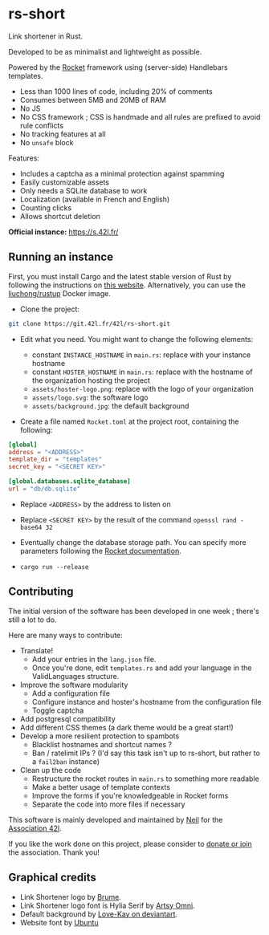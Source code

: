 # rs-short

Link shortener in Rust.

Developed to be as minimalist and lightweight as possible.

Powered by the [Rocket](https://rocket.rs) framework using (server-side) Handlebars templates.

- Less than 1000 lines of code, including 20% of comments
- Consumes between 5MB and 20MB of RAM
- No JS
- No CSS framework ; CSS is handmade and all rules are prefixed to avoid rule conflicts
- No tracking features at all
- No `unsafe` block

Features:
- Includes a captcha as a minimal protection against spamming
- Easily customizable assets
- Only needs a SQLite database to work
- Localization (available in French and English)
- Counting clicks
- Allows shortcut deletion

**Official instance:** https://s.42l.fr/

## Running an instance

First, you must install Cargo and the latest stable version of Rust by following the instructions on [this website](https://rustup.rs/). Alternatively, you can use the [liuchong/rustup](https://hub.docker.com/r/liuchong/rustup) Docker image.

- Clone the project:

```bash
git clone https://git.42l.fr/42l/rs-short.git
```

- Edit what you need. You might want to change the following elements:
    - constant `INSTANCE_HOSTNAME` in `main.rs`: replace with your instance hostname
    - constant `HOSTER_HOSTNAME` in `main.rs`: replace with the hostname of the organization hosting the project
    - `assets/hoster-logo.png`: replace with the logo of your organization
    - `assets/logo.svg`: the software logo
    - `assets/background.jpg`: the default background

- Create a file named `Rocket.toml` at the project root, containing the following:

```toml
[global]
address = "<ADDRESS>"
template_dir = "templates"
secret_key = "<SECRET KEY>"

[global.databases.sqlite_database]
url = "db/db.sqlite"
```

- Replace `<ADDRESS>` by the address to listen on
- Replace `<SECRET KEY>` by the result of the command `openssl rand -base64 32`
- Eventually change the database storage path.
You can specify more parameters following the [Rocket documentation](https://api.rocket.rs/v0.4/rocket/config/index.html).

- `cargo run --release`

## Contributing

The initial version of the software has been developed in one week ; there's still a lot to do.

Here are many ways to contribute:
- Translate!
    - Add your entries in the `lang.json` file.
    - Once you're done, edit `templates.rs` and add your language in the ValidLanguages structure.
- Improve the software modularity
    - Add a configuration file
    - Configure instance and hoster's hostname from the configuration file
    - Toggle captcha
- Add postgresql compatibility
- Add different CSS themes (a dark theme would be a great start!)
- Develop a more resilient protection to spambots
    - Blacklist hostnames and shortcut names ?
    - Ban / ratelimit IPs ? (I'd say this task isn't up to rs-short, but rather to a `fail2ban` instance)
- Clean up the code
    - Restructure the rocket routes in `main.rs` to something more readable
    - Make a better usage of template contexts
    - Improve the forms if you're knowledgeable in Rocket forms
    - Separate the code into more files if necessary

This software is mainly developed and maintained by [Neil](https://shelter.moe/@Neil) for the [Association 42l](https://42l.fr). 

If you like the work done on this project, please consider to [donate or join](https://42l.fr/Support-us) the association. Thank you!


## Graphical credits

- Link Shortener logo by [Brume](https://shelter.moe/@Brume).
- Link Shortener logo font is Hylia Serif by [Artsy Omni](http://artsyomni.com/hyliaserif).
- Default background by [Love-Kay on deviantart](https://www.deviantart.com/love-kay/art/Abstract-Colorful-Watercolor-Texture-438376516).
- Website font by [Ubuntu](https://design.ubuntu.com/font/)
